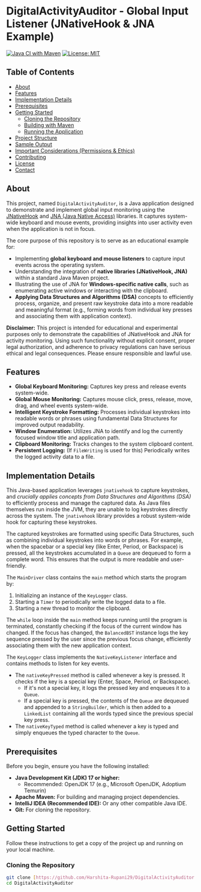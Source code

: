 # DigitalActivityAuditor - Global Input Listener (JNativeHook & JNA Example)

[![Java CI with Maven](https://github.com/Harshita-Rupani29/DigitalActivityAuditor/actions/workflows/maven.yml/badge.svg)](https://github.com/Harshita-Rupani29/DigitalActivityAuditor/actions/workflows/maven.yml)
[![License: MIT](https://img.shields.io/badge/License-MIT-yellow.svg)](https://opensource.org/licenses/MIT)

## Table of Contents

- [About](#about)
- [Features](#features)
- [Implementation Details](#implementation-details)
- [Prerequisites](#prerequisites)
- [Getting Started](#getting-started)
  - [Cloning the Repository](#cloning-the-repository)
  - [Building with Maven](#building-with-maven)
  - [Running the Application](#running-the-application)
- [Project Structure](#project-structure)
- [Sample Output](#sample-output)
- [Important Considerations (Permissions & Ethics)](#important-considerations-permissions--ethics)
- [Contributing](#contributing)
- [License](#license)
- [Contact](#contact)

## About

This project, named `DigitalActivityAuditor`, is a Java application designed to demonstrate and implement global input monitoring using the [JNativeHook](https://github.com/kwhat/jnativehook) and [JNA (Java Native Access)](https://java-native-access.github.io/jna/) libraries. It captures system-wide keyboard and mouse events, providing insights into user activity even when the application is not in focus.

The core purpose of this repository is to serve as an educational example for:
* Implementing **global keyboard and mouse listeners** to capture input events across the operating system.
* Understanding the integration of **native libraries (JNativeHook, JNA)** within a standard Java Maven project.
* Illustrating the use of JNA for **Windows-specific native calls**, such as enumerating active windows or interacting with the clipboard.
* **Applying Data Structures and Algorithms (DSA)** concepts to efficiently process, organize, and present raw keystroke data into a more readable and meaningful format (e.g., forming words from individual key presses and associating them with application context).

**Disclaimer:** This project is intended for educational and experimental purposes only to demonstrate the capabilities of JNativeHook and JNA for activity monitoring. Using such functionality without explicit consent, proper legal authorization, and adherence to privacy regulations can have serious ethical and legal consequences. Please ensure responsible and lawful use.

## Features

* **Global Keyboard Monitoring:** Captures key press and release events system-wide.
* **Global Mouse Monitoring:** Captures mouse click, press, release, move, drag, and wheel events system-wide.
* **Intelligent Keystroke Formatting:** Processes individual keystrokes into readable words or phrases using fundamental Data Structures for improved output readability.
* **Window Enumeration:** Utilizes JNA to identify and log the currently focused window title and application path.
* **Clipboard Monitoring:** Tracks changes to the system clipboard content.
* **Persistent Logging:** (If `FileWriting` is used for this) Periodically writes the logged activity data to a file.

## Implementation Details

This Java-based application leverages `jnativehook` to capture keystrokes, and *crucially applies concepts from Data Structures and Algorithms (DSA)* to efficiently process and manage the captured data. As Java files themselves run inside the JVM, they are unable to log keystrokes directly across the system. The `jnativehook` library provides a robust system-wide hook for capturing these keystrokes.

The captured keystrokes are formatted using specific Data Structures, such as combining individual keystrokes into words or phrases. For example, when the spacebar or a special key (like Enter, Period, or Backspace) is pressed, all the keystrokes accumulated in a `Queue` are dequeued to form a complete word. This ensures that the output is more readable and user-friendly.

The `MainDriver` class contains the `main` method which starts the program by:
1.  Initializing an instance of the `KeyLogger` class.
2.  Starting a `Timer` to periodically write the logged data to a file.
3.  Starting a new thread to monitor the clipboard.

The `while` loop inside the `main` method keeps running until the program is terminated, constantly checking if the focus of the current window has changed. If the focus has changed, the `BalancedBST` instance logs the key sequence pressed by the user since the previous focus change, efficiently associating them with the new application context.

The `KeyLogger` class implements the `NativeKeyListener` interface and contains methods to listen for key events.
* The `nativeKeyPressed` method is called whenever a key is pressed. It checks if the key is a special key (Enter, Space, Period, or Backspace).
    * If it's not a special key, it logs the pressed key and enqueues it to a `Queue`.
    * If a special key is pressed, the contents of the `Queue` are dequeued and appended to a `StringBuilder`, which is then added to a `LinkedList` containing all the words typed since the previous special key press.
* The `nativeKeyTyped` method is called whenever a key is typed and simply enqueues the typed character to the `Queue`.

## Prerequisites

Before you begin, ensure you have the following installed:

* **Java Development Kit (JDK) 17 or higher:**
    * Recommended: OpenJDK 17 (e.g., Microsoft OpenJDK, Adoptium Temurin)
* **Apache Maven:** For building and managing project dependencies.
* **IntelliJ IDEA (Recommended IDE):** Or any other compatible Java IDE.
* **Git:** For cloning the repository.

## Getting Started

Follow these instructions to get a copy of the project up and running on your local machine.

### Cloning the Repository

```bash
git clone [https://github.com/Harshita-Rupani29/DigitalActivityAuditor.git](https://github.com/Harshita-Rupani29/DigitalActivityAuditor.git)
cd DigitalActivityAuditor
